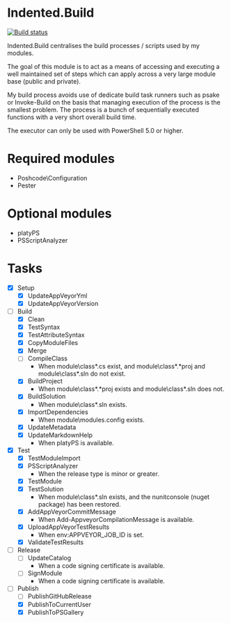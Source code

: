 # Indented.Build

[![Build status](https://ci.appveyor.com/api/projects/status/j4fg3mj2d4ibyt1c?svg=true)](https://ci.appveyor.com/project/indented-automation/indented-build)

Indented.Build centralises the build processes / scripts used by my modules.

The goal of this module is to act as a means of accessing and executing a well maintained set of steps which can apply across a very large module base (public and private).

My build process avoids use of dedicate build task runners such as psake or Invoke-Build on the basis that managing execution of the process is the smallest problem. The process is a bunch of sequentially executed functions with a very short overall build time.

The executor can only be used with PowerShell 5.0 or higher.

# Required modules

* Poshcode\Configuration
* Pester

# Optional modules

* platyPS
* PSScriptAnalyzer

# Tasks

 - [x] Setup
   - [x] UpdateAppVeyorYml
   - [x] UpdateAppVeyorVersion
 - [ ] Build
   - [x] Clean
   - [x] TestSyntax
   - [x] TestAttributeSyntax
   - [x] CopyModuleFiles
   - [x] Merge
   - [ ] CompileClass
     * When module\class\*.cs exist, and module\class\*.*proj and module\class\*.sln do not exist.
   - [x] BuildProject
     * When module\class\*.*proj exists and module\class\*.sln does not.
   - [x] BuildSolution
     * When module\class\*.sln exists.
   - [x] ImportDependencies
     * When module\modules.config exists.
   - [x] UpdateMetadata
   - [x] UpdateMarkdownHelp
     * When platyPS is available.
 - [x] Test
   - [x] TestModuleImport
   - [x] PSScriptAnalyzer
     * When the release type is minor or greater.
   - [x] TestModule
   - [x] TestSolution
     * When module\class\*.sln exists, and the nunitconsole (nuget package) has been restored.
   - [x] AddAppVeyorCommitMessage
     * When Add-AppveyorCompilationMessage is available.
   - [x] UploadAppVeyorTestResults
     * When env:APPVEYOR_JOB_ID is set.
   - [x] ValidateTestResults
 - [ ] Release
   - [ ] UpdateCatalog
     * When a code signing certificate is available.
   - [ ] SignModule
     * When a code signing certificate is available.
 - [ ] Publish
   - [ ] PublishGitHubRelease
   - [x] PublishToCurrentUser
   - [x] PublishToPSGallery
